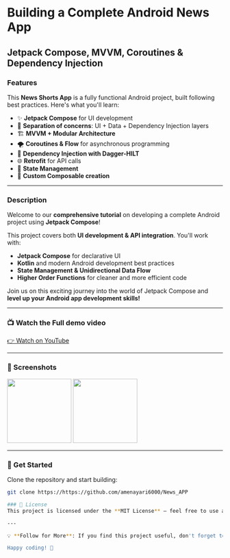 # Building a Complete Android News App

## Jetpack Compose, MVVM, Coroutines & Dependency Injection

### Features
This **News Shorts App** is a fully functional Android project, built following best practices. Here's what you'll learn:

- ✨ **Jetpack Compose** for UI development
- 🌿 **Separation of concerns**: UI + Data + Dependency Injection layers
- 🏗️ **MVVM + Modular Architecture**
- 🌪️ **Coroutines & Flow** for asynchronous programming
- 🧩 **Dependency Injection with Dagger-HILT**
- 🌐 **Retrofit** for API calls
- 🍂 **State Management**
- 🍃 **Custom Composable creation**

---

### Description
Welcome to our **comprehensive tutorial** on developing a complete Android project using **Jetpack Compose**!

This project covers both **UI development & API integration**. You'll work with:
- **Jetpack Compose** for declarative UI
- **Kotlin** and modern Android development best practices
- **State Management & Unidirectional Data Flow**
- **Higher Order Functions** for cleaner and more efficient code

Join us on this exciting journey into the world of Jetpack Compose and **level up your Android app development skills!**

---

### 📺 Watch the Full demo video


[👉 Watch on YouTube](https://youtu.be/vYIkCKI4258)

---

### 📸 Screenshots
<img src="https://github.com/user-attachments/assets/48d99f36-5341-47b9-b5dd-bd36431fe132" width="150">
<img src="https://github.com/user-attachments/assets/02df1877-a415-4a06-ba7a-3083315915fa" width="150">



---


### 🚀 Get Started
Clone the repository and start building:
```sh
git clone https://https://github.com/amenayari6000/News_APP

### 📜 License
This project is licensed under the **MIT License** – feel free to use and modify!

---

💡 **Follow for More**: If you find this project useful, don't forget to ⭐ star the repository and subscribe to the YouTube channel for more tutorials!

Happy coding! 🚀


